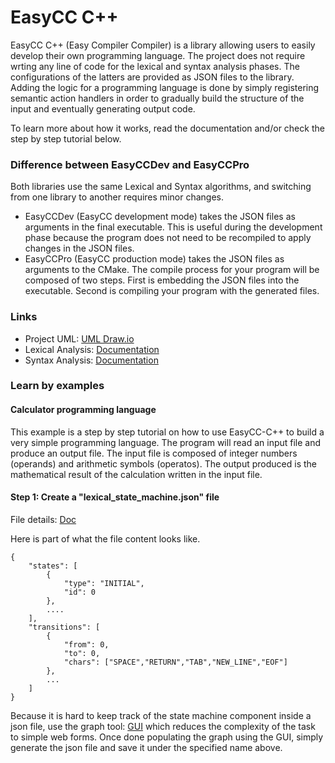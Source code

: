 EasyCC C++
============

EasyCC C++ (Easy Compiler Compiler) is a library allowing users to easily develop their own programming language. The project does not require wrting any line of code for the lexical and syntax analysis phases. The configurations of the latters are provided as JSON files to the library. Adding the logic for a programming language is done by simply registering semantic action handlers in order to gradually build the structure of the input and eventually generating output code.

To learn more about how it works, read the documentation and/or check the step by step tutorial below.

### Difference between EasyCCDev and EasyCCPro
Both libraries use the same Lexical and Syntax algorithms, and switching from one library to another requires minor changes. 
* EasyCCDev (EasyCC development mode) takes the JSON files as arguments in the final executable. This is useful during the development phase because the program does not need to be recompiled to apply changes in the JSON files.
* EasyCCPro (EasyCC production mode) takes the JSON files as arguments to the CMake. The compile process for your program will be composed of two steps. First is embedding the JSON files into the executable. Second is compiling your program with the generated files.

### Links
* Project UML: <a href="https://drive.google.com/file/d/0B8fWEFscW3Z4SzlpMnpETkdPOGs/view">UML Draw.io</a>
* Lexical Analysis: <a href="src/lexical">Documentation</a>
* Syntax Analysis: <a href="src/syntax">Documentation</a>

### Learn by examples
#### Calculator programming language
This example is a step by step tutorial on how to use EasyCC-C++ to build a very simple programming language. The program will read an input file and produce an output file. The input file is composed of integer numbers (operands) and arithmetic symbols (operatos). The output produced is the mathematical result of the calculation written in the input file.

#### Step 1: Create a "lexical_state_machine.json" file
File details: <a href="src/lexical#state-machine">Doc</a>

Here is part of what the file content looks like. 
```
{
    "states": [
        {
            "type": "INITIAL",
            "id": 0
        },
        ....
    ],
    "transitions": [
        {
            "from": 0,
            "to": 0,
            "chars": ["SPACE","RETURN","TAB","NEW_LINE","EOF"]
        },
        ...
    ]
}
```
Because it is hard to keep track of the state machine component
inside a json file, use the graph tool: <a href="tools/gui">GUI</a> which reduces the complexity of the task to simple
web forms. Once done populating the graph using the GUI, simply generate the json file and save it under the specified name above.
